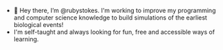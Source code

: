 - 👋 Hey there, I’m @rubystokes. I'm working to improve my programming and computer science knowledge to build simulations of the earliest biological events!
- I'm self-taught and always looking for fun, free and accessible ways of learning.

<!---
rubystokes/rubystokes is a ✨ special ✨ repository because its `README.md` (this file) appears on your GitHub profile.
You can click the Preview link to take a look at your changes.
--->
